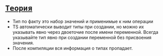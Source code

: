 # [`Теория`](../index.md)

- Тип по факту это набор значений и применимые к ним операции
- TS автоматически выводит типы при создании, но можно их указывать явно через двоеточие после имени переменной. Всегда указывайте тип явно при создании переменной без присвоения значения.
- После компиляции вся информация о типах пропадает.
